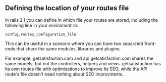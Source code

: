 ## Defining the location of your routes file

In rails 2.1 you can define in which file your routes are stored, including the following line in your *enviroment.rb*:

	config.routes_configuration_file

This can be useful in a scenario where you can have two separated front-ends that share the same modules, libraries and plugins.

For example, getsatisfaction.com and api.getsatisfaction.com shares the same models, but not the controllers, helpers and views. getsatisfaction has its own routes file with optimizations to improve its SEO, while the API route's file doesn't need nothing about SEO improvments.